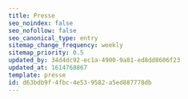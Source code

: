 ```yaml
---
title: Presse
seo_noindex: false
seo_nofollow: false
seo_canonical_type: entry
sitemap_change_frequency: weekly
sitemap_priority: 0.5
updated_by: 34d4dc92-ec1a-4900-9a81-ed8dd8606f23
updated_at: 1614768867
template: presse
id: d63bdb9f-4fbc-4e53-9582-a5ed887778db
---
```

